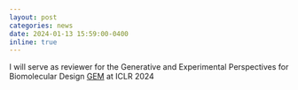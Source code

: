 ```yaml
---
layout: post
categories: news
date: 2024-01-13 15:59:00-0400
inline: true
---
```


I will serve as reviewer for the Generative and Experimental Perspectives for Biomolecular Design [GEM](https://www.gembio.ai) at ICLR 2024 